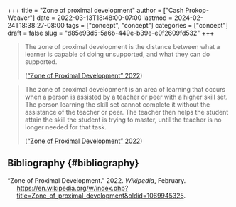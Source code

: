 +++
title = "Zone of proximal development"
author = ["Cash Prokop-Weaver"]
date = 2022-03-13T18:48:00-07:00
lastmod = 2024-02-24T18:38:27-08:00
tags = ["concept", "concept"]
categories = ["concept"]
draft = false
slug = "d85e93d5-5a6b-449e-b39e-e0f2609fd532"
+++

> The zone of proximal development is the distance between what a learner is capable of doing unsupported, and what they can do supported.
>
> (<a href="#citeproc_bib_item_1">“Zone of Proximal Development” 2022</a>)

<!--quoteend-->

> The zone of proximal development is an area of learning that occurs when a person is assisted by a teacher or peer with a higher skill set. The person learning the skill set cannot complete it without the assistance of the teacher or peer. The teacher then helps the student attain the skill the student is trying to master, until the teacher is no longer needed for that task.
>
> (<a href="#citeproc_bib_item_1">“Zone of Proximal Development” 2022</a>)


## Bibliography {#bibliography}

<style>.csl-entry{text-indent: -1.5em; margin-left: 1.5em;}</style><div class="csl-bib-body">
  <div class="csl-entry"><a id="citeproc_bib_item_1"></a>“Zone of Proximal Development.” 2022. <i>Wikipedia</i>, February. <a href="https://en.wikipedia.org/w/index.php?title=Zone_of_proximal_development&oldid=1069945325">https://en.wikipedia.org/w/index.php?title=Zone_of_proximal_development&#38;oldid=1069945325</a>.</div>
</div>
